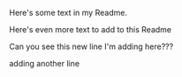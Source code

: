 Here's some text in my Readme.

Here's even more text to add to this Readme

Can you see this new line I'm adding here???

adding another line